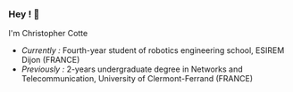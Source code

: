 ### Hey ! 👋

I'm Christopher Cotte
- *Currently :* Fourth-year student of robotics engineering school, ESIREM Dijon (FRANCE)
- *Previously :* 2-years undergraduate degree in Networks and Telecommunication, University of Clermont-Ferrand (FRANCE)

<!--
**ChristoXIV/ChristoXIV** is a ✨ _special_ ✨ repository because its `README.md` (this file) appears on your GitHub profile.

Here are some ideas to get you started:

- 🔭 I’m currently working on ...
- 🌱 I’m currently learning ...
- 👯 I’m looking to collaborate on ...
- 🤔 I’m looking for help with ...
- 💬 Ask me about ...
- 📫 How to reach me: ...
- 😄 Pronouns: ...
- ⚡ Fun fact: ...
-->
